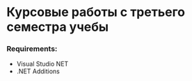 # Курсовые работы с третьего семестра учебы

### Requirements:
- Visual Studio NET
- .NET Additions
